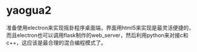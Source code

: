 # yaogua2
准备使用electron来实现摇卦程序桌面端，界面用html5来实现是最灵活便捷的，而且electron也可以调用flask制作的web_server，然后利用python来对接c和c++，这应该是最合理的混合编程模式了。
